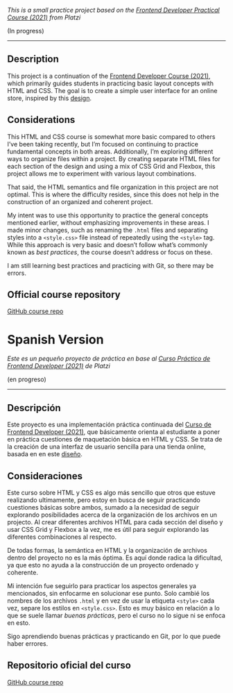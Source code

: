 *This is a small practice project based on the [Frontend Developer Practical Course (2021)](https://platzi.com/cursos/frontend-developer-practico/) from Platzi*

(In progress)

---

## Description

This project is a continuation of the [Frontend Developer Course (2021)](https://platzi.com/cursos/frontend-developer/), which primarily guides students in practicing basic layout concepts with HTML and CSS. The goal is to create a simple user interface for an online store, inspired by this [design](https://scene.zeplin.io/project/60afeeed20af1378ed046538).

## Considerations

This HTML and CSS course is somewhat more basic compared to others I’ve been taking recently, but I’m focused on continuing to practice fundamental concepts in both areas. Additionally, I’m exploring different ways to organize files within a project. By creating separate HTML files for each section of the design and using a mix of CSS Grid and Flexbox, this project allows me to experiment with various layout combinations.

That said, the HTML semantics and file organization in this project are not optimal. This is where the difficulty resides, since this does not help in the construction of an organized and coherent project.

My intent was to use this opportunity to practice the general concepts mentioned earlier, without emphasizing improvements in these areas. I made minor changes, such as renaming the `.html` files and separating styles into a `<style.css>` file instead of repeatedly using the `<style>` tag. While this approach is very basic and doesn’t follow what’s commonly known as *best practices*, the course doesn’t address or focus on these.

I am still learning best practices and practicing with Git, so there may be errors.


## Official course repository

[GitHub course repo](https://github.com/platzi/curso-frontend-developer-practico/tree/main)


# Spanish Version

*Este es un pequeño proyecto de práctica en base al [Curso Práctico de Frontend Developer (2021)](https://platzi.com/cursos/frontend-developer-practico/) de Platzi*

(en progreso)

---

## Descripción

Este proyecto es una implementación práctica continuada del [Curso de Frontend Developer (2021)](https://platzi.com/cursos/frontend-developer/), que básicamente orienta al estudiante a poner en práctica cuestiones de maquetación básica en HTML y CSS. Se trata de la creación de una interfaz de usuario sencilla para una tienda online, basada en en este [diseño](https://scene.zeplin.io/project/60afeeed20af1378ed046538).

## Consideraciones

Este curso sobre HTML y CSS es algo más sencillo que otros que estuve realizando ultimamente, pero estoy en busca de seguir practicando cuestiones básicas sobre ambos, sumado a la necesidad de seguir explorando posibilidades acerca de la organización de los archivos en un projecto. Al crear diferentes archivos HTML para cada sección del diseño y usar CSS Grid y Flexbox a la vez, me es útil para seguir explorando las diferentes combinaciones al respecto.

De todas formas, la semántica en HTML y la organización de archivos dentro del proyecto no es la más óptima. Es aquí donde radica la dificultad, ya que esto no ayuda a la construcción de un proyecto ordenado y coherente.

Mi intención fue seguirlo para practicar los aspectos generales ya mencionados, sin enfocarme en solucionar ese punto. Solo cambié los nombres de los archivos `.html` y en vez de usar la etiqueta `<style>` cada vez, separe los estilos en `<style.css>`. Esto es muy básico en relación a lo que se suele llamar *buenas prácticas*, pero el curso no lo sigue ni se enfoca en esto.

Sigo aprendiendo buenas prácticas y practicando en Git, por lo que puede haber errores.


## Repositorio oficial del curso

[GitHub course repo](https://github.com/platzi/curso-frontend-developer-practico/tree/main)

